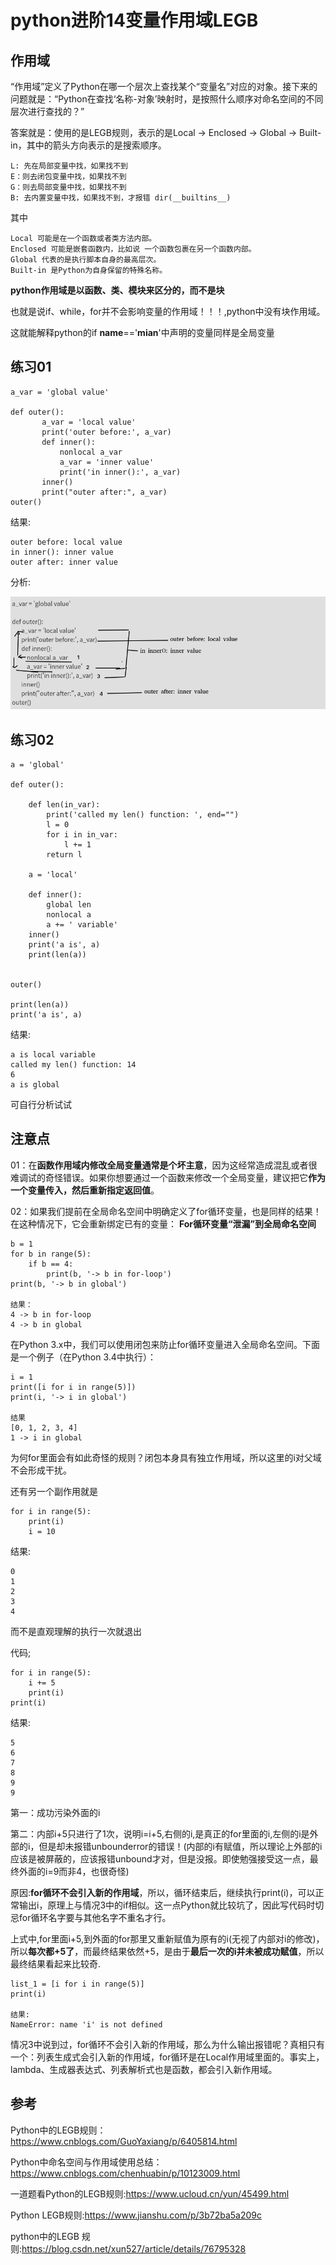 # python进阶14变量作用域LEGB
## 作用域

“作用域”定义了Python在哪一个层次上查找某个“变量名”对应的对象。接下来的问题就是：“Python在查找‘名称-对象’映射时，是按照什么顺序对命名空间的不同层次进行查找的？”

答案就是：使用的是LEGB规则，表示的是Local -> Enclosed -> Global -> Built-in，其中的箭头方向表示的是搜索顺序。

```
L: 先在局部变量中找，如果找不到
E：则去闭包变量中找，如果找不到
G：则去局部变量中找，如果找不到
B: 去内置变量中找，如果找不到，才报错 dir(__builtins__)
```
其中

```
Local 可能是在一个函数或者类方法内部。
Enclosed 可能是嵌套函数内，比如说 一个函数包裹在另一个函数内部。
Global 代表的是执行脚本自身的最高层次。
Built-in 是Python为自身保留的特殊名称。
```

**python作用域是以函数、类、模块来区分的，而不是块**

也就是说if、while，for并不会影响变量的作用域！！！,python中没有块作用域。

这就能解释python的if __name__=='__mian__'中声明的变量同样是全局变量


## 练习01

```
a_var = 'global value'

def outer():
       a_var = 'local value'
       print('outer before:', a_var)
       def inner():
           nonlocal a_var
           a_var = 'inner value'
           print('in inner():', a_var)
       inner()
       print("outer after:", a_var)
outer()
```
结果:

```
outer before: local value
in inner(): inner value
outer after: inner value
```

分析:

![](_v_images/20200603230943341_2133827143.png)



## 练习02
```
a = 'global'

def outer():

    def len(in_var):
        print('called my len() function: ', end="")
        l = 0
        for i in in_var:
            l += 1
        return l

    a = 'local'

    def inner():
        global len
        nonlocal a
        a += ' variable'
    inner()
    print('a is', a)
    print(len(a))


outer()

print(len(a))
print('a is', a)
```
结果:

```
a is local variable
called my len() function: 14
6
a is global
```
可自行分析试试


## 注意点
01：在**函数作用域内修改全局变量通常是个坏主意**，因为这经常造成混乱或者很难调试的奇怪错误。如果你想要通过一个函数来修改一个全局变量，建议把它**作为一个变量传入，然后重新指定返回值**。

02：如果我们提前在全局命名空间中明确定义了for循环变量，也是同样的结果！在这种情况下，它会重新绑定已有的变量：
**For循环变量“泄漏”到全局命名空间**

```
b = 1
for b in range(5):
    if b == 4:
        print(b, '-> b in for-loop')
print(b, '-> b in global')

结果：
4 -> b in for-loop
4 -> b in global
```
在Python 3.x中，我们可以使用闭包来防止for循环变量进入全局命名空间。下面是一个例子（在Python 3.4中执行）：
```
i = 1
print([i for i in range(5)])
print(i, '-> i in global')

结果
[0, 1, 2, 3, 4]
1 -> i in global
```
为何for里面会有如此奇怪的规则？闭包本身具有独立作用域，所以这里的i对父域不会形成干扰。


还有另一个副作用就是

```
for i in range(5):
    print(i)
    i = 10
```
结果:

```
0
1
2
3
4
```
而不是直观理解的执行一次就退出


代码;

```
for i in range(5):
    i += 5
    print(i)
print(i)
```
结果:

```
5
6
7
8
9
9
```
第一：成功污染外面的i

第二：内部i+5只进行了1次，说明i=i+5,右侧的i,是真正的for里面的i,左侧的i是外部的i，但是却未报错unbounderror的错误！(内部的i有赋值，所以理论上外部的i应该是被屏蔽的，应该报错unbound才对，但是没报。即使勉强接受这一点，最终外面的i=9而非4，也很奇怪)


原因:**for循环不会引入新的作用域**，所以，循环结束后，继续执行print(i)，可以正常输出i，原理上与情况3中的if相似。这一点Python就比较坑了，因此写代码时切忌for循环名字要与其他名字不重名才行。

上式中,for里面i+5,到外面的for那里又重新赋值为原有的i(无视了内部对i的修改)，所以**每次都+5了**，而最终结果依然+5，是由于**最后一次的i并未被成功赋值**，所以最终结果看起来比较奇.


```
list_1 = [i for i in range(5)]
print(i)

结果:  
NameError: name 'i' is not defined
```
情况3中说到过，for循环不会引入新的作用域，那么为什么输出报错呢？真相只有一个：列表生成式会引入新的作用域，for循环是在Local作用域里面的。事实上，lambda、生成器表达式、列表解析式也是函数，都会引入新作用域。

## 参考
Python中的LEGB规则：https://www.cnblogs.com/GuoYaxiang/p/6405814.html

Python中命名空间与作用域使用总结：https://www.cnblogs.com/chenhuabin/p/10123009.html

一道题看Python的LEGB规则:https://www.ucloud.cn/yun/45499.html

Python LEGB规则:https://www.jianshu.com/p/3b72ba5a209c

python中的LEGB 规则:https://blog.csdn.net/xun527/article/details/76795328

